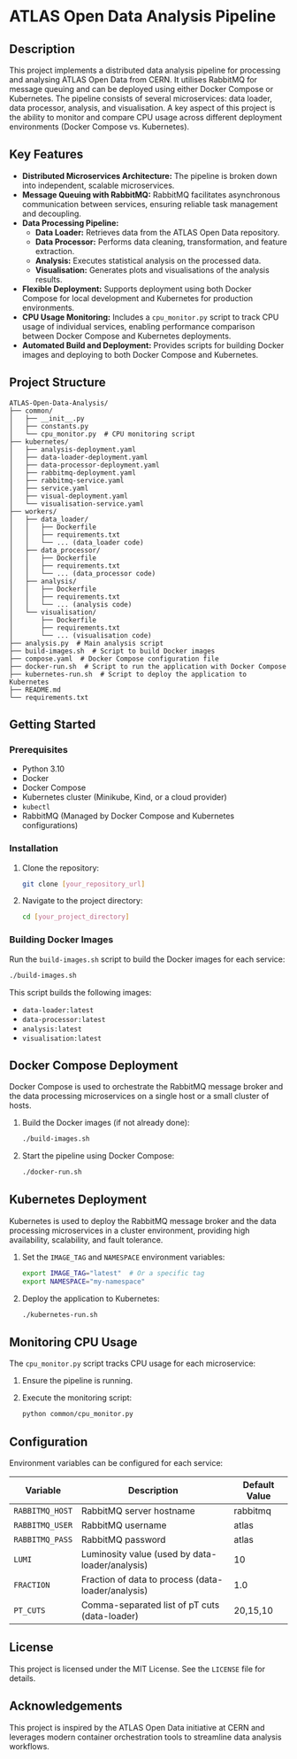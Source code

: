 # ATLAS Open Data Analysis Pipeline

## Description

This project implements a distributed data analysis pipeline for processing and analysing ATLAS Open Data from CERN. It utilises RabbitMQ for message queuing and can be deployed using either Docker Compose or Kubernetes. The pipeline consists of several microservices: data loader, data processor, analysis, and visualisation. A key aspect of this project is the ability to monitor and compare CPU usage across different deployment environments (Docker Compose vs. Kubernetes).

## Key Features

* **Distributed Microservices Architecture:** The pipeline is broken down into independent, scalable microservices.
* **Message Queuing with RabbitMQ:** RabbitMQ facilitates asynchronous communication between services, ensuring reliable task management and decoupling.
* **Data Processing Pipeline:**
    * **Data Loader:** Retrieves data from the ATLAS Open Data repository.
    * **Data Processor:** Performs data cleaning, transformation, and feature extraction.
    * **Analysis:** Executes statistical analysis on the processed data.
    * **Visualisation:** Generates plots and visualisations of the analysis results.
* **Flexible Deployment:** Supports deployment using both Docker Compose for local development and Kubernetes for production environments.
* **CPU Usage Monitoring:** Includes a `cpu_monitor.py` script to track CPU usage of individual services, enabling performance comparison between Docker Compose and Kubernetes deployments.
* **Automated Build and Deployment:** Provides scripts for building Docker images and deploying to both Docker Compose and Kubernetes.

## Project Structure

```
ATLAS-Open-Data-Analysis/
├── common/
│   ├── __init__.py
│   ├── constants.py
│   └── cpu_monitor.py  # CPU monitoring script
├── kubernetes/
│   ├── analysis-deployment.yaml
│   ├── data-loader-deployment.yaml
│   ├── data-processor-deployment.yaml
│   ├── rabbitmq-deployment.yaml
│   ├── rabbitmq-service.yaml
│   ├── service.yaml
│   ├── visual-deployment.yaml
│   └── visualisation-service.yaml
├── workers/
│   ├── data_loader/
│   │   ├── Dockerfile
│   │   ├── requirements.txt
│   │   └── ... (data_loader code)
│   ├── data_processor/
│   │   ├── Dockerfile
│   │   ├── requirements.txt
│   │   └── ... (data_processor code)
│   ├── analysis/
│   │   ├── Dockerfile
│   │   ├── requirements.txt
│   │   └── ... (analysis code)
│   └── visualisation/
│       ├── Dockerfile
│       ├── requirements.txt
│       └── ... (visualisation code)
├── analysis.py  # Main analysis script
├── build-images.sh  # Script to build Docker images
├── compose.yaml  # Docker Compose configuration file
├── docker-run.sh  # Script to run the application with Docker Compose
├── kubernetes-run.sh  # Script to deploy the application to Kubernetes
├── README.md
└── requirements.txt
```

## Getting Started

### Prerequisites

* Python 3.10
* Docker
* Docker Compose
* Kubernetes cluster (Minikube, Kind, or a cloud provider)
* `kubectl`
* RabbitMQ (Managed by Docker Compose and Kubernetes configurations)

### Installation

1. Clone the repository:

    ```bash
    git clone [your_repository_url]
    ```

2. Navigate to the project directory:

    ```bash
    cd [your_project_directory]
    ```

### Building Docker Images

Run the `build-images.sh` script to build the Docker images for each service:

```bash
./build-images.sh
```

This script builds the following images:

- `data-loader:latest`
- `data-processor:latest`
- `analysis:latest`
- `visualisation:latest`

## Docker Compose Deployment

Docker Compose is used to orchestrate the RabbitMQ message broker and the data processing microservices on a single host or a small cluster of hosts.

1. Build the Docker images (if not already done):

    ```bash
    ./build-images.sh
    ```

2. Start the pipeline using Docker Compose:

    ```bash
    ./docker-run.sh
    ```

## Kubernetes Deployment

Kubernetes is used to deploy the RabbitMQ message broker and the data processing microservices in a cluster environment, providing high availability, scalability, and fault tolerance.

1. Set the `IMAGE_TAG` and `NAMESPACE` environment variables:

    ```bash
    export IMAGE_TAG="latest"  # Or a specific tag
    export NAMESPACE="my-namespace"
    ```

2. Deploy the application to Kubernetes:

    ```bash
    ./kubernetes-run.sh
    ```

## Monitoring CPU Usage

The `cpu_monitor.py` script tracks CPU usage for each microservice:

1. Ensure the pipeline is running.
2. Execute the monitoring script:

    ```bash
    python common/cpu_monitor.py
    ```

## Configuration

Environment variables can be configured for each service:

| Variable         | Description                                      | Default Value |
|------------------|--------------------------------------------------|---------------|
| `RABBITMQ_HOST`  | RabbitMQ server hostname                         | rabbitmq      |
| `RABBITMQ_USER`  | RabbitMQ username                                | atlas         |
| `RABBITMQ_PASS`  | RabbitMQ password                                | atlas         |
| `LUMI`           | Luminosity value (used by data-loader/analysis)   | 10            |
| `FRACTION`       | Fraction of data to process (data-loader/analysis)| 1.0           |
| `PT_CUTS`        | Comma-separated list of pT cuts (data-loader)     | 20,15,10      |

## License

This project is licensed under the MIT License. See the `LICENSE` file for details.

## Acknowledgements

This project is inspired by the ATLAS Open Data initiative at CERN and leverages modern container orchestration tools to streamline data analysis workflows.

